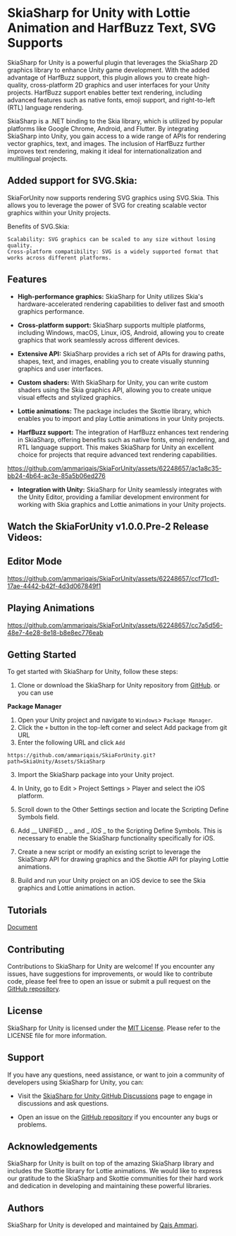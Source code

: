 # SkiaSharp for Unity with Lottie Animation and HarfBuzz Text, SVG Supports

SkiaSharp for Unity is a powerful plugin that leverages the SkiaSharp 2D graphics library to enhance Unity game development. With the added advantage of HarfBuzz support, this plugin allows you to create high-quality, cross-platform 2D graphics and user interfaces for your Unity projects. HarfBuzz support enables better text rendering, including advanced features such as native fonts, emoji support, and right-to-left (RTL) language rendering.

SkiaSharp is a .NET binding to the Skia library, which is utilized by popular platforms like Google Chrome, Android, and Flutter. By integrating SkiaSharp into Unity, you gain access to a wide range of APIs for rendering vector graphics, text, and images. The inclusion of HarfBuzz further improves text rendering, making it ideal for internationalization and multilingual projects.

## Added support for SVG.Skia:

SkiaForUnity now supports rendering SVG graphics using SVG.Skia. This allows you to leverage the power of SVG for creating scalable vector graphics within your Unity projects.

Benefits of SVG.Skia:

    Scalability: SVG graphics can be scaled to any size without losing quality.
    Cross-platform compatibility: SVG is a widely supported format that works across different platforms.

## Features

- **High-performance graphics:** SkiaSharp for Unity utilizes Skia's hardware-accelerated rendering capabilities to deliver fast and smooth graphics performance.

- **Cross-platform support:** SkiaSharp supports multiple platforms, including Windows, macOS, Linux, iOS, Android, allowing you to create graphics that work seamlessly across different devices.

- **Extensive API:** SkiaSharp provides a rich set of APIs for drawing paths, shapes, text, and images, enabling you to create visually stunning graphics and user interfaces.

- **Custom shaders:** With SkiaSharp for Unity, you can write custom shaders using the Skia graphics API, allowing you to create unique visual effects and stylized graphics.

- **Lottie animations:** The package includes the Skottie library, which enables you to import and play Lottie animations in your Unity projects.

- **HarfBuzz support:** The integration of HarfBuzz enhances text rendering in SkiaSharp, offering benefits such as native fonts, emoji rendering, and RTL language support. This makes SkiaSharp for Unity an excellent choice for projects that require advanced text rendering capabilities.
  

https://github.com/ammariqais/SkiaForUnity/assets/62248657/ac1a8c35-bb24-4b64-ac3e-85a5b06ed276



- **Integration with Unity:** SkiaSharp for Unity seamlessly integrates with the Unity Editor, providing a familiar development environment for working with Skia graphics and Lottie animations in your Unity projects.

## Watch the SkiaForUnity v1.0.0.Pre-2 Release Videos:
## Editor Mode
https://github.com/ammariqais/SkiaForUnity/assets/62248657/ccf71cd1-17ae-4442-b42f-4d3d067849f1

## Playing Animations

https://github.com/ammariqais/SkiaForUnity/assets/62248657/cc7a5d56-48e7-4e28-8e18-b8e8ec776eab

## Getting Started

To get started with SkiaSharp for Unity, follow these steps:

1. Clone or download the SkiaSharp for Unity repository from [GitHub](git@github.com:ammariqais/SkiaForUnity.git). or you can use

**Package Manager** 
1. Open your Unity project and navigate to `Windows`> `Package Manager`.
2. Click the `+` button in the top-left corner and select Add package from git URL
3. Enter the following URL and click `Add`

`https://github.com/ammariqais/SkiaForUnity.git?path=SkiaUnity/Assets/SkiaSharp`

3. Import the SkiaSharp package into your Unity project.
   
4. In Unity, go to Edit > Project Settings > Player and select the iOS platform.

5. Scroll down to the Other Settings section and locate the Scripting Define Symbols field.

6. Add __ UNIFIED _ _ and _ _IOS_ _ to the Scripting Define Symbols. This is necessary to enable the SkiaSharp functionality specifically for iOS.

7. Create a new script or modify an existing script to leverage the SkiaSharp API for drawing graphics and the Skottie API for playing Lottie animations.

8. Build and run your Unity project on an iOS device to see the Skia graphics and Lottie animations in action.

## Tutorials
[Document](https://ammariqais.github.io/SkiaForUnity/html/)

## Contributing

Contributions to SkiaSharp for Unity are welcome! If you encounter any issues, have suggestions for improvements, or would like to contribute code, please feel free to open an issue or submit a pull request on the [GitHub repository](https://github.com/ammariqais/SkiaForUnity).

## License

SkiaSharp for Unity is licensed under the [MIT License](https://github.com/ammariqais/SkiaForUnity/blob/main/LICENSE). Please refer to the LICENSE file for more information.

## Support

If you have any questions, need assistance, or want to join a community of developers using SkiaSharp for Unity, you can:

- Visit the [SkiaSharp for Unity GitHub Discussions](https://github.com/ammariqais/SkiaForUnity/discussions) page to engage in discussions and ask questions.

- Open an issue on the [GitHub repository](https://github.com/ammariqais/SkiaForUnity/issues) if you encounter any bugs or problems.

## Acknowledgements

SkiaSharp for Unity is built on top of the amazing SkiaSharp library and includes the Skottie library for Lottie animations. We would like to express our gratitude to the SkiaSharp and Skottie communities for their hard work and dedication in developing and maintaining these powerful libraries.

## Authors

SkiaSharp for Unity is developed and maintained by [Qais Ammari](https://github.com/ammariqais).

